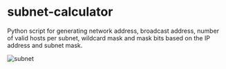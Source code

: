 # subnet-calculator
Python script for generating network address, broadcast address, number of valid hosts per subnet, wildcard mask and mask bits based on the  IP address and subnet mask.

![subnet](https://user-images.githubusercontent.com/61822296/189993337-180432d7-9303-4dad-a3a0-ee2d88f0d8df.png)
